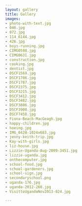 ```yaml
---
layout: gallery
title: Gallery
images:
- photo-with-text.jpg
- 046.jpg
- 072.jpg
- 114_6144.jpg
- 426.jpg
- boys-running.jpg
- CIMG0598.jpg
- CIMG0631.jpg
- construction.jpg
- cooking.jpg
- dentist.jpg
- DSCF1569.jpg
- DSCF1706.jpg
- DSCF1787.jpg
- DSCF2375.jpg
- DSCF3215.jpg
- DSCF3412.jpg
- DSCF3482.jpg
- DSCF3806.jpg
- DSCF3900.jpg
- DSCF7458.jpg
- Fiona-Beach-MacGeagh.jpg
- happy-children.jpg
- hoeing.jpg
- IMG_0428-1024x683.jpg
- jenny-keith-trip.jpg
- Kay-with-girls.jpg
- liz-house.jpg
- Lizzie-Uganda-Aug-2009-3451.jpg
- lizzie-uganda.jpg
- onthecomputer.jpg
- school-food.jpg
- school-gardeners.jpg
- school-sign.jpg
- secondaryschool.png
- uganda-176.jpg
- uganda-2012-260.jpg
- VisittoUgandaNov2013-024.jpg

---
```

